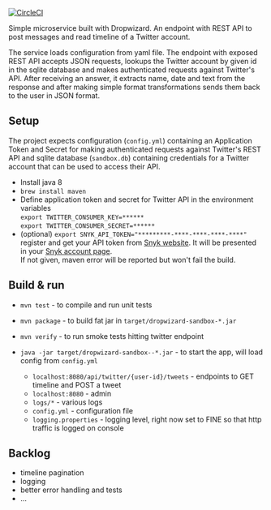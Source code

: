 [![CircleCI](https://circleci.com/gh/mariha/dropwizard-sandbox.svg?style=svg&circle-token=a602ace1aa2d081084fff26506f41131483ea483)](https://circleci.com/gh/mariha/dropwizard-sandbox)

Simple microservice built with Dropwizard. An endpoint with REST API to post messages and read timeline of a Twitter account. 

The service loads configuration from yaml file. The endpoint with exposed REST API accepts JSON requests, lookups the Twitter account by given id in the sqlite database and makes authenticated requests against Twitter's API. After receiving an answer, it extracts name, date and text from the response and after making simple format transformations sends them back to the user in JSON format.

Setup
-------
The project expects configuration (`config.yml`) containing an Application Token and Secret for making authenticated requests against Twitter's REST API and sqlite database (`sandbox.db`) containing credentials for a Twitter account that can be used to access their API.

* Install java 8
* `brew install maven`
* Define application token and secret for Twitter API in the environment variables \
    `export TWITTER_CONSUMER_KEY=******` \
  `export TWITTER_CONSUMER_SECRET=******`
* (optional) `export SNYK_API_TOKEN="*********-****-****-****-****"` \
    register and get your API token from [Snyk website](https://snyk.io/). It will be presented in your [Snyk account page](https://snyk.io/account/). \
    If not given, maven error will be reported but won't fail the build.

Build & run
--------
* `mvn test` - to compile and run unit tests
* `mvn package` - to build fat jar in `target/dropwizard-sandbox-*.jar`
* `mvn verify` - to run smoke tests hitting twitter endpoint

* `java -jar target/dropwizard-sandbox--*.jar` - to start the app, will load config from `config.yml`
    * `localhost:8080/api/twitter/{user-id}/tweets` - endpoints to GET timeline and POST a tweet
    * `localhost:8080` - admin
    * `logs/*` - various logs
    * `config.yml` - configuration file
    * `logging.properties` - logging level, right now set to FINE so that http traffic is logged on console

Backlog
----------
- timeline pagination
- logging
- better error handling and tests
- ...
